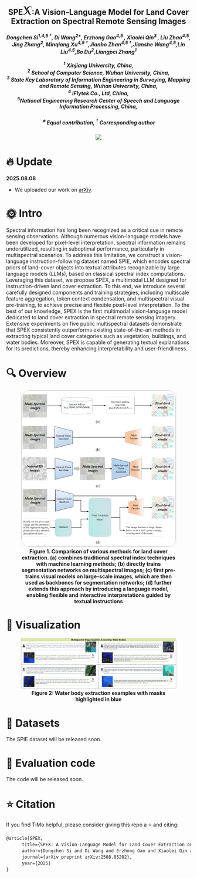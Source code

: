 
<p align="center">
  <h2 align="center"><strong>SPE<img src="figs/logo.jpeg" height="24" width="24">:A Vision-Language Model for Land Cover Extraction on Spectral Remote Sensing Images</strong></h2>
<p align="center">
<div align="center">
<h5>
<em>Dongchen Si<sup>1,4,5 *</sup>, Di Wang<sup>2*</sup>, Erzhong Gao<sup>4,5 </sup>, Xiaolei Qin<sup>3 </sup>, Liu Zhao<sup>4,5</sup>, Jing Zhang<sup>2</sup>, Minqiang Xu<sup>4,5 †</sup>,Jianbo Zhan<sup>4,5 †</sup>,Jianshe Wang<sup>4,5</sup>,Lin Liu<sup>4,5</sup>,Bo Du<sup>2</sup>,Liangpei Zhang<sup>1</sup></em>
    <br><br>
       	<sup>1</sup> Xinjiang University, China,<br/>
        <sup>2</sup> School of Computer Science, Wuhan University, China,<br/> 
        <sup>3</sup> State Key Laboratory of Information Engineering in Surveying, Mapping and Remote Sensing, Wuhan University, China,<br/> 
       <sup>4</sup> iFlytek Co., Ltd, China,<br/> 
       <sup>5</sup>National Engineering Research Center of Speech and Language Information Processing, China,<br/> 
</h5>
<h5>
<sup>∗</sup> Equal contribution, <sup>†</sup> Corresponding author
</h5>
</div>


<h5 align="center">
<a href="https://arxiv.org/pdf/2508.05202"> <img src="https://img.shields.io/badge/Arxiv-2505.08723-b31b1b.svg?logo=arXiv"></a>
</h5>

# 🔥 Update
**2025.08.08**
- We uploaded our work on [arXiv](https://arxiv.org/pdf/2508.05202).

# 🌞 Intro
Spectral information has long been recognized as a critical cue in remote sensing observations. Although numerous vision-language models have been developed for pixel-level interpretation, spectral information remains underutilized, resulting in suboptimal performance, particularly in multispectral scenarios. To address this limitation, we construct a vision-language instruction-following dataset named SPIE, which encodes spectral priors of land-cover objects into textual attributes recognizable by large language models (LLMs), based on classical spectral index computations. Leveraging this dataset, we propose SPEX, a multimodal LLM designed for instruction-driven land cover extraction. To this end, we introduce several carefully designed components and training strategies, including multiscale feature aggregation, token context condensation, and multispectral visual pre-training, to achieve precise and flexible pixel-level interpretation. To the best of our knowledge, SPEX is the first multimodal vision-language model dedicated to land cover extraction in spectral remote sensing imagery. Extensive experiments on five public multispectral datasets demonstrate that SPEX consistently outperforms existing state-of-the-art methods in extracting typical land cover categories such as vegetation, buildings, and water bodies. Moreover, SPEX is capable of generating textual explanations for its predictions, thereby enhancing interpretability and user-friendliness.

# 🔍 Overview
<figure>
<div align="center">
<img src="figs/Method.png">
</div>
<div align="center">
<figcaption align = "center"><b>Figure 1. Comparison of various methods for land cover extraction. (a) combines traditional spectral index techniques with machine learning methods; (b) directly trains segmentation networks on multispectral images; (c) first pre-trains visual models on large-scale images, which are then used as backbones for segmentation networks; (d) further extends this approach by introducing a language model, enabling flexible and interactive interpretations guided by textual instructions 
 </b></figcaption>
</div>
</figure>

# :eyes: Visualization
<figure>
<img src="figs/water.png">
<figcaption align = "center"><b>Figure 2: Water body extraction examples with masks highlighted in blue
 </b></figcaption>
</figure>

# 📖 Datasets
The SPIE dataset will be released soon.


# 🔨 Evaluation code
The code will be released soon.

# ⭐ Citation

If you find TiMo helpful, please consider giving this repo a ⭐ and citing:

```latex
@article{SPEX,
      title={SPEX: A Vision-Language Model for Land Cover Extraction on Spectral Remote Sensing Images}, 
      author={Dongchen Si and Di Wang and Erzhong Gao and Xiaolei Qin and Liu Zhao and Jing Zhang and Minqiang Xu and Jianbo Zhan and Jianshe Wang and Lin Liu and Bo Du and Liangpei Zhang},
      journal={arXiv preprint arXiv:2508.05202},
      year={2025}
}
```
